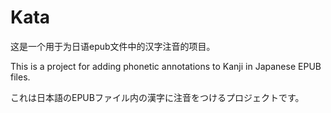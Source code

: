 # Kata
这是一个用于为日语epub文件中的汉字注音的项目。

This is a project for adding phonetic annotations to Kanji in Japanese EPUB files.  

これは日本語のEPUBファイル内の漢字に注音をつけるプロジェクトです。
